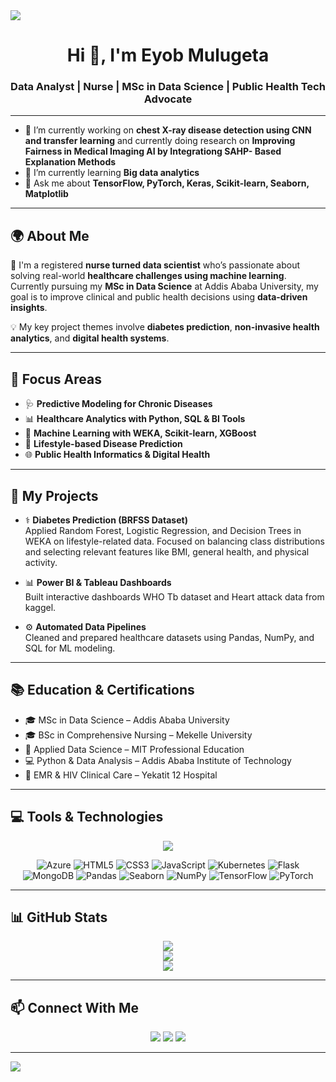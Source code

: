 <!-- Horizontal divider -->
<img src="https://user-images.githubusercontent.com/73097560/115834477-dbab4500-a447-11eb-908a-139a6edaec5c.gif" />

<h1 align="center">Hi 👋, I'm Eyob Mulugeta</h1>
<h3 align="center">Data Analyst | Nurse | MSc in Data Science | Public Health Tech Advocate</h3>

---

<!--Intro start-->
- 🔭 I’m currently working on **chest X-ray disease detection using CNN and transfer learning** and currently doing research on **Improving Fairness in Medical Imaging AI by Integrationg SAHP- Based Explanation Methods**
- 🌱 I’m currently learning **Big data analytics**
- 💬 Ask me about **TensorFlow, PyTorch, Keras, Scikit-learn, Seaborn, Matplotlib**

---

## 🌍 About Me

🔬 I'm a registered **nurse turned data scientist** who’s passionate about solving real-world **healthcare challenges using machine learning**. Currently pursuing my **MSc in Data Science** at Addis Ababa University, my goal is to improve clinical and public health decisions using **data-driven insights**.

💡 My key project themes involve **diabetes prediction**, **non-invasive health analytics**, and **digital health systems**.

---

## 🎯 Focus Areas

- 🩺 **Predictive Modeling for Chronic Diseases**  
- 📊 **Healthcare Analytics with Python, SQL & BI Tools**  
- 🤖 **Machine Learning with WEKA, Scikit-learn, XGBoost**  
- 🧬 **Lifestyle-based Disease Prediction**  
- 🌐 **Public Health Informatics & Digital Health**

---

## 🧠 My Projects

- ⚕️ **Diabetes Prediction (BRFSS Dataset)**  
  Applied Random Forest, Logistic Regression, and Decision Trees in WEKA on lifestyle-related data. Focused on balancing class distributions and selecting relevant features like BMI, general health, and physical activity.

- 📊 **Power BI & Tableau Dashboards**  
  Built interactive dashboards WHO Tb dataset and Heart attack data from kaggel.

- ⚙️ **Automated Data Pipelines**  
  Cleaned and prepared healthcare datasets using Pandas, NumPy, and SQL for ML modeling.

---

## 📚 Education & Certifications

- 🎓 MSc in Data Science – Addis Ababa University  
- 🎓 BSc in Comprehensive Nursing – Mekelle University  
- 📜 Applied Data Science – MIT Professional Education  
- 💻 Python & Data Analysis – Addis Ababa Institute of Technology  
- 🏥 EMR & HIV Clinical Care – Yekatit 12 Hospital

---

## 💻 Tools & Technologies

<p align="center">
  <img src="https://skillicons.dev/icons?i=py,sql,tableau,powerbi,jupyter,git,aws,linux,mysql,postgres,r,sklearn,weka,docker&perline=9" />
</p>

<p align="center">
  <img src="https://img.icons8.com/color/48/000000/azure-1.png" title="Azure"/>
  <img src="https://img.icons8.com/color/48/000000/html-5--v1.png" title="HTML5"/>
  <img src="https://img.icons8.com/color/48/000000/css3.png" title="CSS3"/>
  <img src="https://img.icons8.com/color/48/000000/javascript--v1.png" title="JavaScript"/>
  <img src="https://img.icons8.com/color/48/000000/kubernetes.png" title="Kubernetes"/>
  <img src="https://img.icons8.com/color/48/000000/flask.png" title="Flask"/>
  <img src="https://img.icons8.com/color/48/000000/mongodb.png" title="MongoDB"/>
  <img src="https://img.icons8.com/color/48/000000/pandas.png" title="Pandas"/>
  <img src="https://img.icons8.com/color/48/000000/seaborn.png" title="Seaborn"/>
  <img src="https://img.icons8.com/color/48/000000/numpy.png" title="NumPy"/>
  <img src="https://img.icons8.com/color/48/000000/tensorflow.png" title="TensorFlow"/>
  <img src="https://img.icons8.com/color/48/000000/pytorch.png" title="PyTorch"/>
</p>

---

## 📊 GitHub Stats

<p align="center">
  <img src="https://github-readme-stats.vercel.app/api?username=Jobmrtall&theme=dark&show_icons=true" />
  <br>
  <img src="https://github-readme-streak-stats.herokuapp.com/?user=Jobmrtall&theme=dark" />
  <br>
  <img src="https://github-readme-stats.vercel.app/api/top-langs/?username=Jobmrtall&theme=dark&layout=compact&langs_count=8" />
</p>

---

## 📫 Connect With Me

<p align="center">
  <a href="https://www.linkedin.com/in/eyob-mulugeta/"><img src="https://img.shields.io/badge/LinkedIn-blue?style=for-the-badge&logo=linkedin" /></a>
  <a href="mailto:jobkelly0@gmail.com"><img src="https://img.shields.io/badge/Gmail-red?style=for-the-badge&logo=gmail" /></a>
  <a href="https://www.kaggle.com/eyobmulugeta"><img src="https://img.shields.io/badge/Kaggle-blue?style=for-the-badge&logo=kaggle" /></a>
</p>

---

<!-- Horizontal divider -->
<img src="https://user-images.githubusercontent.com/73097560/115834477-dbab4500-a447-11eb-908a-139a6edaec5c.gif" />
